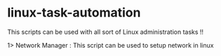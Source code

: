 # linux-task-automation
This scripts can be used with all sort of Linux administration tasks !!

1> Network Manager :
  This script can be used to setup network in linux 
